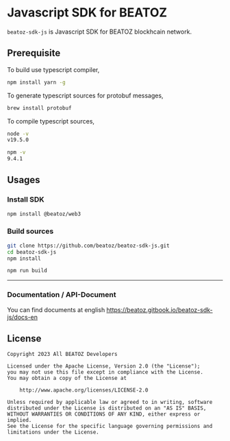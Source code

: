 # Javascript SDK for BEATOZ

`beatoz-sdk-js` is Javascript SDK for BEATOZ blockhcain network.

## Prerequisite

To build use typescript compiler,

```bash
npm install yarn -g
```

To generate typescript sources for protobuf messages,

```bash
brew install protobuf
```

To compile typescript sources,

```bash
node -v
v19.5.0
```

```bash
npm -v
9.4.1
```

## Usages

### Install SDK

```bash
npm install @beatoz/web3
```

### Build sources

```bash
git clone https://github.com/beatoz/beatoz-sdk-js.git
cd beatoz-sdk-js
npm install

npm run build 
```

<!--
### Browserify

```bash
git clone https://github.com/beatoz/beatoz-sdk-js.git
cd beatoz-sdk-js
npm install

# web build uses ems. So, pre-build is required.
npm run build 
npm run build:web
```

```html
<script type="text/javascript" src="./dist/beatoz.min.js"></script>
```
-->

---

### Documentation / API-Document 

You can find documents at english https://beatoz.gitbook.io/beatoz-sdk-js/docs-en

## License
```
Copyright 2023 All BEATOZ Developers

Licensed under the Apache License, Version 2.0 (the "License");
you may not use this file except in compliance with the License.
You may obtain a copy of the License at

    http://www.apache.org/licenses/LICENSE-2.0

Unless required by applicable law or agreed to in writing, software
distributed under the License is distributed on an "AS IS" BASIS,
WITHOUT WARRANTIES OR CONDITIONS OF ANY KIND, either express or implied.
See the License for the specific language governing permissions and
limitations under the License.
```
